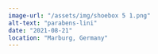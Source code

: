 ```yaml
---
image-url: "/assets/img/shoebox 5 1.png"
alt-text: "parabens-lini"
date: "2021-08-21"
location: "Marburg, Germany"
---
```


